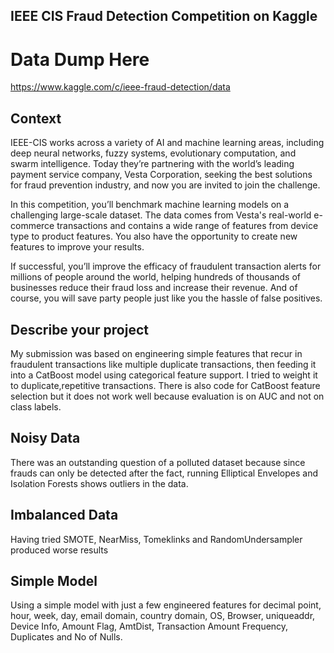 
## IEEE CIS Fraud Detection Competition on Kaggle
# Data Dump Here
https://www.kaggle.com/c/ieee-fraud-detection/data
## Context
IEEE-CIS works across a variety of AI and machine learning areas, including deep neural networks, fuzzy systems, evolutionary computation, and swarm intelligence. Today they’re partnering with the world’s leading payment service company, Vesta Corporation, seeking the best solutions for fraud prevention industry, and now you are invited to join the challenge.

In this competition, you’ll benchmark machine learning models on a challenging large-scale dataset. The data comes from Vesta's real-world e-commerce transactions and contains a wide range of features from device type to product features. You also have the opportunity to create new features to improve your results.

If successful, you’ll improve the efficacy of fraudulent transaction alerts for millions of people around the world, helping hundreds of thousands of businesses reduce their fraud loss and increase their revenue. And of course, you will save party people just like you the hassle of false positives.
## Describe your project

My submission was based on engineering simple features that recur in fraudulent transactions like multiple duplicate transactions, then feeding it into a CatBoost model using categorical feature support. I tried to weight it to duplicate,repetitive transactions.
There is also code for CatBoost feature selection but it does not work well because evaluation is on AUC and not on class labels.

## Noisy Data
There was an outstanding question of a polluted dataset because since frauds can only be detected after the fact, running Elliptical Envelopes and Isolation Forests shows outliers in the data.

## Imbalanced Data
Having tried SMOTE, NearMiss, Tomeklinks and RandomUndersampler produced worse results

## Simple Model
Using a simple model with just a few engineered features for decimal point, hour, week, day, email domain, country domain, OS, Browser, uniqueaddr, Device Info, Amount Flag, AmtDist, Transaction Amount Frequency, Duplicates and No of Nulls.
